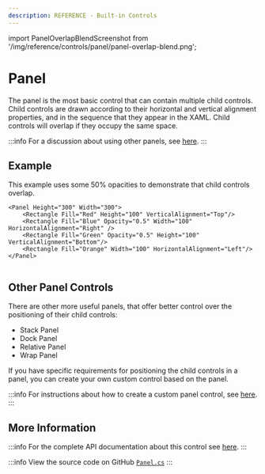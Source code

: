 ```yaml
---
description: REFERENCE - Built-in Controls
---
```


import PanelOverlapBlendScreenshot from '/img/reference/controls/panel/panel-overlap-blend.png';

# Panel

The panel is the most basic control that can contain multiple child controls. Child controls are drawn according to their horizontal and vertical alignment properties, and in the sequence that they appear in the XAML. Child controls will overlap if they occupy the same space.

:::info
For a discussion about using other panels, see [here](../../basics/user-interface/building-layouts/panels-overview.md).
:::

## Example

This example uses some 50% opacities to demonstrate that child controls overlap.

```markup
<Panel Height="300" Width="300">
    <Rectangle Fill="Red" Height="100" VerticalAlignment="Top"/>
    <Rectangle Fill="Blue" Opacity="0.5" Width="100" HorizontalAlignment="Right" />
    <Rectangle Fill="Green" Opacity="0.5" Height="100" VerticalAlignment="Bottom"/>
    <Rectangle Fill="Orange" Width="100" HorizontalAlignment="Left"/>
</Panel>
```

<img src={PanelOverlapBlendScreenshot} alt="" />

## Other Panel Controls

There are other more useful panels, that offer better control over the positioning of their child controls:

* Stack Panel
* Dock Panel
* Relative Panel
* Wrap Panel

If you have specific requirements for positioning the child controls in a panel, you can create your own custom control based on the panel.

:::info
For instructions about how to create a custom panel control, see [here](../../guides/custom-controls/create-a-custom-panel.md).
:::

## More Information

:::info
For the complete API documentation about this control see [here](http://reference.avaloniaui.net/api/Avalonia.Controls/Panel/).
:::

:::info
View the source code on GitHub [`Panel.cs`](https://github.com/AvaloniaUI/Avalonia/blob/master/src/Avalonia.Controls/Panel.cs)
:::
